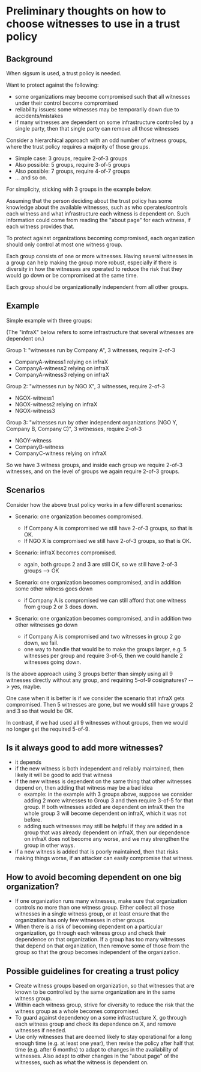 # Preliminary thoughts on how to choose witnesses to use in a trust policy

## Background

When sigsum is used, a trust policy is needed.

Want to protect against the following:
- some organizations may become compromised such that all witnesses under their control become compromised
- reliability issues: some witnesses may be temporarily down due to accidents/mistakes
- if many witnesses are dependent on some infrastructure controlled by a single party, then that single party can remove all those witnesses

Consider a hierarchical approach with an odd number of witness groups, where the trust policy requires a majority of those groups.

- Simple case: 3 groups, require 2-of-3 groups
- Also possible: 5 groups, require 3-of-5 groups
- Also possible: 7 groups, require 4-of-7 groups
- ... and so on.

For simplicity, sticking with 3 groups in the example below.

Assuming that the person deciding about the trust policy has some
knowledge about the available witnesses, such as who operates/controls
each witness and what infrastructure each witness is dependent
on. Such information could come from reading the "about page" for each
witness, if each witness provides that.

To protect against organizations becoming compromised, each
organization should only control at most one witness group.

Each group consists of one or more witnesses. Having several witnesses
in a group can help making the group more robust, especially if there
is diversity in how the witnesses are operated to reduce the risk that
they would go down or be compromised at the same time.

Each group should be organizationally independent from all other groups.

## Example

Simple example with three groups:

(The "infraX" below refers to some infrastructure that several
witnesses are dependent on.)

Group 1: "witnesses run by Company A", 3 witnesses, require 2-of-3
- CompanyA-witness1 relying on infraX
- CompanyA-witness2 relying on infraX
- CompanyA-witness3 relying on infraX

Group 2: "witnesses run by NGO X", 3 witnesses, require 2-of-3
- NGOX-witness1
- NGOX-witness2 relying on infraX
- NGOX-witness3

Group 3: "witnesses run by other independent organizations (NGO Y, Company B, Company C)", 3 witnesses, require 2-of-3
- NGOY-witness
- CompanyB-witness
- CompanyC-witness relying on infraX

So we have 3 witness groups, and inside each group we require 2-of-3 witnesses, and on the level of groups we again require 2-of-3 groups.

## Scenarios

Consider how the above trust policy works in a few different scenarios:

- Scenario: one organization becomes compromised.
   - If Company A is compromised we still have 2-of-3 groups, so that is OK.
   - If NGO X is compromised we still have 2-of-3 groups, so that is OK.

- Scenario: infraX becomes compromised.
   - again, both groups 2 and 3 are still OK, so we still have 2-of-3 groups --> OK

- Scenario: one organization becomes compromised, and in addition some other witness goes down
   - if Company A is compromised we can still afford that one witness from group 2 or 3 does down.

- Scenario: one organization becomes compromised, and in addition two other witnesses go down
   - if Company A is compromised and two witnesses in group 2 go down, we fail.
   - one way to handle that would be to make the groups larger, e.g. 5 witnesses per group and require 3-of-5, then we could handle 2 witnesses going down.

Is the above approach using 3 groups better than simply using all 9 witnesses directly without any group, and requiring 5-of-9 cosignatures?
--> yes, maybe.

One case when it is better is if we consider the scenario that infraX gets compromised. Then 5 witnesses are gone, but we would still have groups 2 and 3 so that would be OK.

In contrast, if we had used all 9 witnesses without groups, then we would no longer get the required 5-of-9.

## Is it always good to add more witnesses?
- it depends
- if the new witness is both independent and reliably maintained, then likely it will be good to add that witness
- if the new witness is dependent on the same thing that other witnesses depend on, then adding that witness may be a bad idea
   - example: in the example with 3 groups above, suppose we consider adding 2 more witnesses to Group 3 and then require 3-of-5 for that group. If both witnesses added are dependent on infraX then the whole group 3 will become dependent on infraX, which it was not before.
   - adding such witnesses may still be helpful if they are added in a group that was already dependent on infraX, then our dependence on infraX does not become any worse, and we may strengthen the group in other ways.
- if a new witness is added that is poorly maintained, then that risks making things worse, if an attacker can easily compromise that witness.

## How to avoid becoming dependent on one big organization?
- If one organization runs many witnesses, make sure that organization controls no more than one witness group. Either collect all those witnesses in a single witness group, or at least ensure that the organization has only few witnesses in other groups.
- When there is a risk of becoming dependent on a particular organization, go through each witness group and check their dependence on that organization. If a group has too many witnesses that depend on that organization, then remove some of those from the group so that the group becomes independent of the organization.

## Possible guidelines for creating a trust policy
- Create witness groups based on organization, so that witnesses that are known to be controlled by the same organization are in the same witness group.
- Within each witness group, strive for diversity to reduce the risk that the witness group as a whole becomes compromised.
- To guard against dependency on a some infrastructure X, go through each witness group and check its dependence on X, and remove witnesses if needed.
- Use only witnesses that are deemed likely to stay operational for a long enough time (e.g. at least one year), then revise the policy after half that time (e.g. after 6 months) to adapt to changes in the availability of witnesses. Also adapt to other changes in the "about page" of the witnesses, such as what the witness is dependent on.
